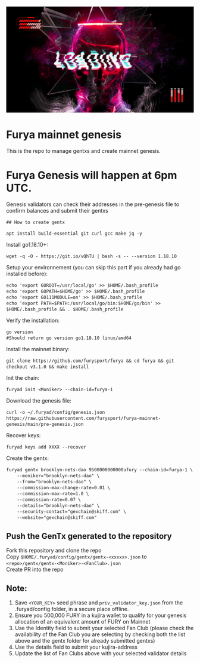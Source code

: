 ![Banner!](assets/loading.png)

# Furya mainnet genesis

This is the repo to manage gentxs and create mainnet genesis.

# Furya Genesis will happen at 6pm UTC.

Genesis validators can check their addresses in the pre-genesis file to confirm balances and submit their gentxs

```
## How to create gentx
```

```shell
apt install build-essential git curl gcc make jq -y
```

Install go1.18.10+:

```shell
wget -q -O - https://git.io/vQhTU | bash -s -- --version 1.18.10
```

Setup your environnement (you can skip this part if you already had go installed before):

```shell
echo 'export GOROOT=/usr/local/go' >> $HOME/.bash_profile
echo 'export GOPATH=$HOME/go' >> $HOME/.bash_profile
echo 'export GO111MODULE=on' >> $HOME/.bash_profile
echo 'export PATH=$PATH:/usr/local/go/bin:$HOME/go/bin' >> $HOME/.bash_profile && . $HOME/.bash_profile
```

Verify the installation:

```shell
go version
#Should return go version go1.18.10 linux/amd64
```

Install the mainnet binary:

```shell
git clone https://github.com/furysport/furya && cd furya && git checkout v3.1.0 && make install
```

Init the chain:

```shell
furyad init <Moniker> --chain-id=furya-1
```

Download the genesis file:

```shell
curl -o ~/.furyad/config/genesis.json https://raw.githubusercontent.com/furysport/furya-mainnet-genesis/main/pre-genesis.json
```
Recover keys:

```shell
furyad keys add XXXX --recover 
```
Create the gentx:

```shell
furyad gentx brooklyn-nets-dao 9500000000000ufury --chain-id=furya-1 \
    --moniker="brooklyn-nets-dao" \
    --from="brooklyn-nets-dao" \
    --commission-max-change-rate=0.01 \
    --commission-max-rate=1.0 \
    --commission-rate=0.07 \
    --details="brooklyn-nets-dao" \
    --security-contact="gexchain@skiff.com" \
    --website="gexchain@skiff.com"
```

## Push the GenTx generated to the repository

Fork this repository and clone the repo    
Copy `$HOME/.furyad/config/gentx/gentx-<xxxxx>.json` to `<repo>/gentx/gentx-<Moniker>-<FanClub>.json`  
Create PR into the repo

##

##

## Note:

1. Save `<YOUR_KEY>` seed phrase and `priv_validator_key.json` from the .furyad/config folder, in a secure place offline.
2. Ensure you 500,000 FURY in a kujira wallet to qualify for your genesis allocation of an equivalent amount of FURY on Mainnet
3. Use the Identity field to submit your selected Fan Club (please check the availability of the Fan Club you are selecting by checking both the list above and the gentx folder for already submitted gentxs)
4. Use the details field to submit your kujira-address
5. Update the list of Fan Clubs above with your selected validator details
